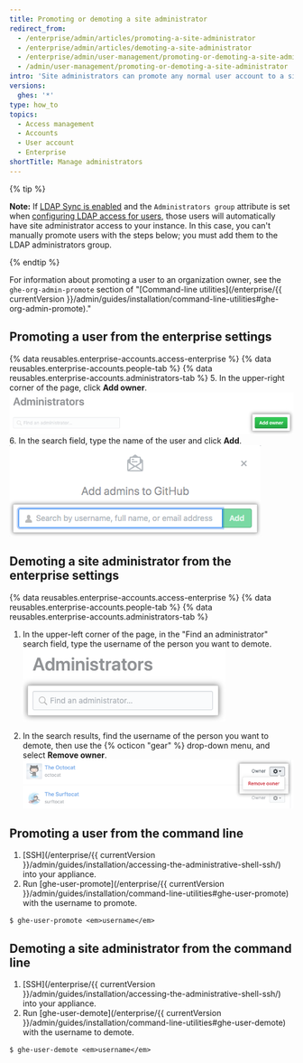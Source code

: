 ```yaml
---
title: Promoting or demoting a site administrator
redirect_from:
  - /enterprise/admin/articles/promoting-a-site-administrator
  - /enterprise/admin/articles/demoting-a-site-administrator
  - /enterprise/admin/user-management/promoting-or-demoting-a-site-administrator
  - /admin/user-management/promoting-or-demoting-a-site-administrator
intro: 'Site administrators can promote any normal user account to a site administrator, as well as demote other site administrators to regular users.'
versions:
  ghes: '*'
type: how_to
topics:
  - Access management
  - Accounts
  - User account
  - Enterprise
shortTitle: Manage administrators
---
```

{% tip %}

**Note:** If [LDAP Sync is enabled](/enterprise/admin/authentication/using-ldap#enabling-ldap-sync) and the `Administrators group` attribute is set when [configuring LDAP access for users](/enterprise/admin/authentication/using-ldap#configuring-ldap-with-your-github-enterprise-server-instance), those users will automatically have site administrator access to your instance. In this case, you can't manually promote users with the steps below; you must add them to the LDAP administrators group.

{% endtip %}

For information about promoting a user to an organization owner, see the `ghe-org-admin-promote` section of "[Command-line utilities](/enterprise/{{ currentVersion }}/admin/guides/installation/command-line-utilities#ghe-org-admin-promote)."

## Promoting a user from the enterprise settings

{% data reusables.enterprise-accounts.access-enterprise %}
{% data reusables.enterprise-accounts.people-tab %}
{% data reusables.enterprise-accounts.administrators-tab %}
5. In the upper-right corner of the page, click **Add owner**.
  ![Button to add an admin](/assets/images/help/business-accounts/business-account-add-admin-button.png)
6. In the search field, type the name of the user and click **Add**.
  ![Search field to add an admin](/assets/images/help/business-accounts/business-account-search-to-add-admin.png)

## Demoting a site administrator from the enterprise settings

{% data reusables.enterprise-accounts.access-enterprise %}
{% data reusables.enterprise-accounts.people-tab %}
{% data reusables.enterprise-accounts.administrators-tab %}
1. In the upper-left corner of the page, in the "Find an administrator" search field, type the username of the person you want to demote.
  ![Search field to find an administrator](/assets/images/help/business-accounts/business-account-search-for-admin.png)

1. In the search results, find the username of the person you want to demote, then use the {% octicon "gear" %} drop-down menu, and select **Remove owner**.
  ![Remove from enterprise option](/assets/images/help/business-accounts/demote-admin-button.png)

## Promoting a user from the command line

1. [SSH](/enterprise/{{ currentVersion }}/admin/guides/installation/accessing-the-administrative-shell-ssh/) into your appliance.
2. Run [ghe-user-promote](/enterprise/{{ currentVersion }}/admin/guides/installation/command-line-utilities#ghe-user-promote) with the username to promote.
  ```shell
  $ ghe-user-promote <em>username</em>
  ```

## Demoting a site administrator from the command line

1. [SSH](/enterprise/{{ currentVersion }}/admin/guides/installation/accessing-the-administrative-shell-ssh/) into your appliance.
2. Run [ghe-user-demote](/enterprise/{{ currentVersion }}/admin/guides/installation/command-line-utilities#ghe-user-demote) with the username to demote.
  ```shell
  $ ghe-user-demote <em>username</em>
  ```
